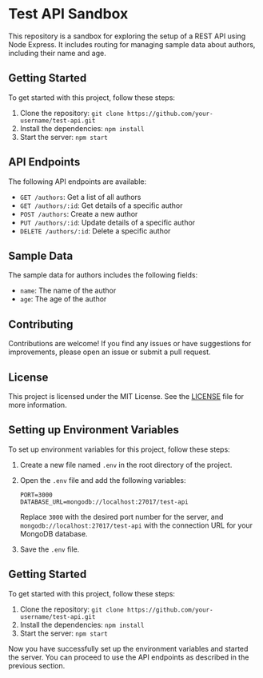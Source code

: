 # Test API Sandbox

This repository is a sandbox for exploring the setup of a REST API using Node Express. It includes routing for managing sample data about authors, including their name and age.

## Getting Started

To get started with this project, follow these steps:

1. Clone the repository: `git clone https://github.com/your-username/test-api.git`
2. Install the dependencies: `npm install`
3. Start the server: `npm start`

## API Endpoints

The following API endpoints are available:

- `GET /authors`: Get a list of all authors
- `GET /authors/:id`: Get details of a specific author
- `POST /authors`: Create a new author
- `PUT /authors/:id`: Update details of a specific author
- `DELETE /authors/:id`: Delete a specific author

## Sample Data

The sample data for authors includes the following fields:

- `name`: The name of the author
- `age`: The age of the author

## Contributing

Contributions are welcome! If you find any issues or have suggestions for improvements, please open an issue or submit a pull request.

## License

This project is licensed under the MIT License. See the [LICENSE](LICENSE) file for more information.

## Setting up Environment Variables

To set up environment variables for this project, follow these steps:

1. Create a new file named `.env` in the root directory of the project.
2. Open the `.env` file and add the following variables:

   ```
   PORT=3000
   DATABASE_URL=mongodb://localhost:27017/test-api
   ```

   Replace `3000` with the desired port number for the server, and `mongodb://localhost:27017/test-api` with the connection URL for your MongoDB database.

3. Save the `.env` file.

## Getting Started

To get started with this project, follow these steps:

1. Clone the repository: `git clone https://github.com/your-username/test-api.git`
2. Install the dependencies: `npm install`
3. Start the server: `npm start`

Now you have successfully set up the environment variables and started the server. You can proceed to use the API endpoints as described in the previous section.
